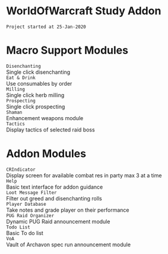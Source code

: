 # WorldOfWarcraft Study Addon
`Project started at 25-Jan-2020`

# Macro Support Modules
`Disenchanting`  
Single click disenchanting  
`Eat & Drink`  
Use consumables by order  
`Milling`  
Single click herb milling  
`Prospecting`  
Single click prospecting  
`Shaman`  
Enhancement weapons module  
`Tactics`  
Display tactics of selected raid boss  

# Addon Modules
`CRIndicator`  
Display screen for available combat res in party max 3 at a time  
`Help`  
Basic text interface for addon guidance  
`Loot Message Filter`  
Filter out greed and disenchanting rolls  
`Player Database`   
Take notes and grade player on their performance  
`PUG Raid Organizer`    
Dynamic PUG Raid announcement module    
`Todo List`    
Basic To do list    
`VoA`    
Vault of Archavon spec run announcement module  
